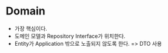 # Domain

* 가장 핵심이다.
* 도메인 모델과 Repository Interface가 위치한다.
* Entity가 Application 밖으로 노출되지 않도록 한다. => DTO 사용